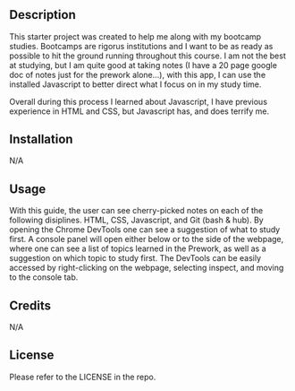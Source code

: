 # <Penn Bootcamp Prework Study Guide>

## Description

This starter project was created to help me along with my bootcamp studies. Bootcamps are rigorus institutions and I want to be as ready as possible to hit the ground running throughout this course. I am not the best at studying, but I am quite good at taking notes (I have a 20 page google doc of notes just for the prework alone...), with this app, I can use the installed Javascript to better direct what I focus on in my study time. 

Overall during this process I learned about Javascript, I have previous experience in HTML and CSS, but Javascript has, and does terrify me. 

## Installation

N/A

## Usage

With this guide, the user can see cherry-picked notes on each of the following disiplines. HTML, CSS, Javascript, and Git (bash & hub). By opening the Chrome DevTools one can see a suggestion of what to study first. A console panel will open either below or to the side of the webpage, where one can see a list of topics learned in the Prework, as well as a suggestion on which topic to study first. The DevTools can be easily accessed by right-clicking on the webpage, selecting inspect, and moving to the console tab. 

## Credits

N/A

## License

Please refer to the LICENSE in the repo. 